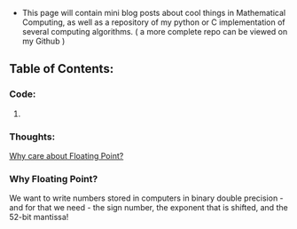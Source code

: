 
* This page will contain mini blog posts about cool things in Mathematical Computing, as well as a repository of my python or C implementation of several computing algorithms. ( a more complete repo can be viewed on my Github )

## Table of Contents:
### Code:
1. []()
### Thoughts: 
[Why care about Floating Point?](#why-floating-point?)


### Why Floating Point?

We want to write numbers stored in computers in binary double precision - and for that we need - the sign number, the exponent that is shifted, and the 52-bit mantissa!